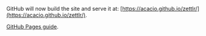 GitHub will now build the site and serve it at: [https://acacio.github.io/zettlr/](https://acacio.github.io/zettlr/).

[GitHub Pages guide](https://help.github.com/en/github/working-with-github-pages).
